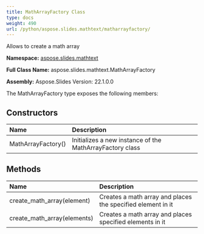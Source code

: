 ```yaml
---
title: MathArrayFactory Class
type: docs
weight: 490
url: /python/aspose.slides.mathtext/matharrayfactory/
---
```


Allows to create a math array

**Namespace:** [aspose.slides.mathtext](/python/aspose.slides.mathtext/)

**Full Class Name:** aspose.slides.mathtext.MathArrayFactory

**Assembly:**  Aspose.Slides Version: 22.1.0.0

The MathArrayFactory type exposes the following members:
## **Constructors**
|**Name**|**Description**|
| :- | :- |
|MathArrayFactory()|Initializes a new instance of the MathArrayFactory class|
## **Methods**
|**Name**|**Description**|
| :- | :- |
|create_math_array(element)|Creates a math array and places the specified element in it|
|create_math_array(elements)|Creates a math array and places specified elements in it|
